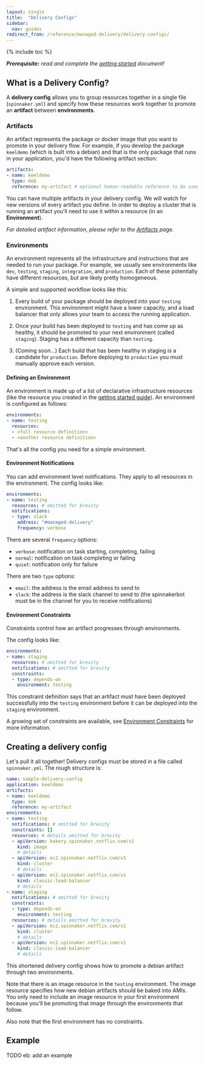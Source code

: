```yaml
---
layout: single
title:  "Delivery Configs"
sidebar:
  nav: guides
redirect_from: /reference/managed-delivery/delivery-configs/
---
```


{% include toc %}

_**Prerequisite:** read and complete the [getting started](/guides/user/managed-delivery/getting-started/) document!_

## What is a Delivery Config?

A **delivery config** allows you to group resources together in a single file (`spinnaker.yml`) and specify how these resources work together to promote an **artifact** between **environments**.

### Artifacts

An artifact represents the package or docker image that you want to promote in your delivery flow.
For example, if you develop the package `keeldemo` (which is built into a debian) and that is the only package that runs in your application, you'd have the following artifact section:

```yaml
artifacts:
- name: keeldemo
  type: deb
  reference: my-artifact # optional human-readable reference to be used elsewhere in the config, defaults to artifact name
```

You can have multiple artifacts in your delivery config.
We will watch for new versions of every artifact you define.
In order to deploy a cluster that is running an artifact you'll need to use it within a resource (in an **Environment**).

_For detailed artifact information, please refer to the [Artifacts](/guides/user/managed-delivery/artifacts/) page._

### Environments

An environment represents all the infrastructure and instructions that are needed to run your package.
For example, we usually see environments like `dev`, `testing`, `staging`, `integration`, and `production`.
Each of these potentially have different resources, but are likely pretty homogeneous. 


A simple and supported workflow looks like this: 
 
1. Every build of your package should be deployed into your `testing` environment.
This environment might have a lower capacity, and a load balancer that only allows your team to access the running application.

1. Once your build has been deployed to `testing` and has come up as healthy, it should be promoted to your next environment (called `staging`).
Staging has a different capacity than `testing`. 

1. (Coming soon...)  Each build that has been healthy in staging is a candidate for `production`. 
Before deploying to `production` you must manually approve each version. 

#### Defining an Environment

An environment is made up of a list of declarative infrastructure resources (like the resource you created in the [getting started guide](/guides/user/managed-delivery/getting-started/)).
An environment is configured as follows:

```yaml
environments:
- name: testing
  resources: 
  - <full resource definition>
  - <another resource definition>
```  

That's all the config you need for a simple environment. 

#### Environment Notifications

You can add environment level notifications. 
They apply to all resources in the environment.
The config looks like:

```yaml
environments:
- name: testing
  resources: # omitted for brevity
  notifications:
  - type: slack
    address: "#managed-delivery"
    frequency: verbose
```

There are several `frequency` options:

* `verbose`: notification on task starting, completing, failing
* `normal`: notification on task completing or failing
* `quiet`: notification only for failure

There are two `type` options: 

* `email`: the address is the email address to send to
* `slack`: the address is the slack channel to send to (the spinnakerbot must be in the channel for you to receive notifications)

#### Environment Constraints

Constraints control how an artifact progresses through environments.

The config looks like:  

```yaml
environments:
- name: staging
  resources: # omitted for brevity
  notifications: # omitted for brevity
  constraints: 
  - type: depends-on
    environment: testing
```

This constraint definition says that an artifact must have been deployed successfully into the `testing` environment before it can be deployed into the `staging` environment.

A growing set of constraints are available, see [Environment Constraints](/guides/user/managed-delivery/environment-constraints)
for more information.

## Creating a delivery config

Let's pull it all together! Delivery configs must be stored in a file called `spinnaker.yml`. 
The rough structure is:

```yaml
name: sample-delivery-config
application: keeldemo
artifacts:
- name: keeldemo 
  type: deb
  reference: my-artifact
environments:
- name: testing
  notifications: # omitted for brevity
  constraints: []
  resources: # details omitted for brevity
  - apiVersion: bakery.spinnaker.netflix.com/v1
    kind: image
    # details
  - apiVersion: ec2.spinnaker.netflix.com/v1
    kind: cluster
    # details
  - apiVersion: ec2.spinnaker.netflix.com/v1
    kind: classic-load-balancer
    # details    
- name: staging
  notifications: # omitted for brevity
  constraints: 
  - type: depends-on
    environment: testing
  resources: # details omitted for brevity
  - apiVersion: ec2.spinnaker.netflix.com/v1
    kind: cluster
    # details
  - apiVersion: ec2.spinnaker.netflix.com/v1
    kind: classic-load-balancer
    # details 
```

This shortened delivery config shows how to promote a debian artifact through two environments. 

Note that there is an image resource in the `testing` environment.
The image resource specifies how new debian artifacts should be baked into AMIs.
You only need to include an image resource in your first environment because you'll be promoting that image through the environments that follow.

Also note that the first environment has no constraints.

## Example 

TODO eb: add an example 

